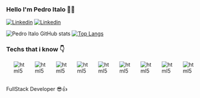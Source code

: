 ### Hello I'm Pedro Italo 👋😎

[![Linkedin](https://img.shields.io/badge/LinkedIn-0077B5?style=for-the-badge&logo=linkedin&logoColor=white)](https://www.linkedin.com/in/pedro-italo-borges-cardoso-1b2959238/)
[![Linkedin](https://img.shields.io/badge/Instagram-E4405F?style=for-the-badge&logo=instagram&logoColor=white)](https://www.instagram.com/pedroiofficial/)


![Pedro Italo GitHub stats](https://github-readme-stats.vercel.app/api?username=Pedro-Italo-BC&show_icons=true&theme=dracula&count_private=true)
[![Top Langs](https://github-readme-stats.vercel.app/api/top-langs/?username=Pedro-Italo-BC&layout=compact)](https://github.com/anuraghazra/github-readme-stats)


### Techs that i know 👇

<div style="display: flex; gap: 20px 20px;"><br/>
<img align="center" alt="html5" src="https://img.shields.io/badge/React-20232A?style=for-the-badge&logo=react&logoColor=61DAFB"/>
<img align="center" alt="html5" src="https://img.shields.io/badge/Next-black?style=for-the-badge&logo=next.js&logoColor=white"/>
<img align="center" alt="html5" src="https://img.shields.io/badge/react_native-%2320232a.svg?style=for-the-badge&logo=react&logoColor=%2361DAFB"/>
<img align="center" alt="html5" src="https://img.shields.io/badge/node.js-6DA55F?style=for-the-badge&logo=node.js&logoColor=white"/>
<img align="center" alt="html5" src="https://img.shields.io/badge/nestjs-%23E0234E.svg?style=for-the-badge&logo=nestjs&logoColor=white"/>
<img align="center" alt="html5" src="https://img.shields.io/badge/typescript-%23007ACC.svg?style=for-the-badge&logo=typescript&logoColor=white"/>
<img align="center" alt="html5" src="https://img.shields.io/badge/docker-%230db7ed.svg?style=for-the-badge&logo=docker&logoColor=white"/>
<img align="center" alt="html5" src="https://img.shields.io/badge/redis-%23DD0031.svg?style=for-the-badge&logo=redis&logoColor=white"/>
<img align="center" alt="html5" src="https://img.shields.io/badge/postgres-%23316192.svg?style=for-the-badge&logo=postgresql&logoColor=white"/>
  
</div>

<br/>

FullStack Developer 😎👍
